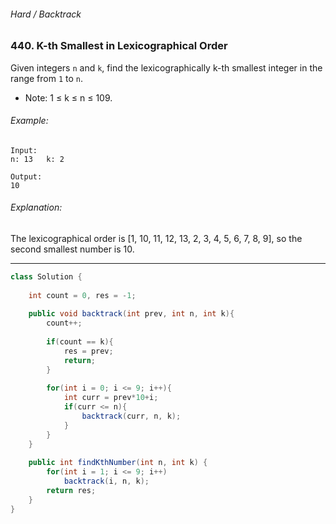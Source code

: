 ###### Hard / Backtrack

### 440. K-th Smallest in Lexicographical Order

Given integers `n` and `k`, find the lexicographically k-th smallest integer in the range from `1` to `n`.

- Note: 1 ≤ k ≤ n ≤ 109.

###### Example:
```
Input:
n: 13   k: 2

Output:
10
```

###### Explanation:
The lexicographical order is [1, 10, 11, 12, 13, 2, 3, 4, 5, 6, 7, 8, 9], so the second smallest number is 10.

***

```java
class Solution {
    
    int count = 0, res = -1;
    
    public void backtrack(int prev, int n, int k){
        count++;
        
        if(count == k){
            res = prev;
            return;
        }
        
        for(int i = 0; i <= 9; i++){
            int curr = prev*10+i;
            if(curr <= n){
                backtrack(curr, n, k);
            }
        }
    }
    
    public int findKthNumber(int n, int k) {
        for(int i = 1; i <= 9; i++)
            backtrack(i, n, k);
        return res;
    }
}
```
